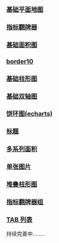 ### [基础平面地图](components/oss-chart-map/README.md)

### [指标翻牌器](components/stats-indi/README.md)

### [基础面积图](components/base-area/README.md)

### [border10](components/border10/README.md)

### [基础柱形图](components/column/README.md)

### [基础双轴图](components/dual-axes/README.md)

### [饼环图(echarts)](components/echarts-pie/README.md)

### [标题](components/label-text/README.md)

### [多系列面积](components/series-area/README.md)

### [单张图片](components/single-image/README.md)

### [堆叠柱形图](components/stack-column/README.md)

### [指标翻牌器组](components/stats-indi-group/README.md)

### [TAB 列表](components/tab-list/README.md)

持续完善中........
